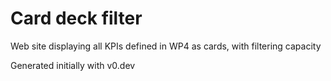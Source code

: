 # Card deck filter

Web site displaying all KPIs defined in WP4 as cards, with filtering capacity

Generated initially with v0.dev

